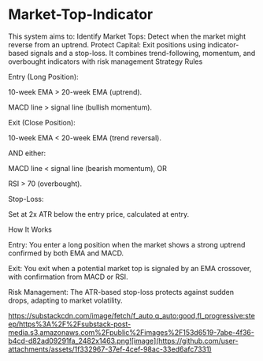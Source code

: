 # Market-Top-Indicator
This system aims to:  Identify Market Tops: Detect when the market might reverse from an uptrend.  Protect Capital: Exit positions using indicator-based signals and a stop-loss.  It combines trend-following, momentum, and overbought indicators with risk management
Strategy Rules

Entry (Long Position):

10-week EMA > 20-week EMA (uptrend).

MACD line > signal line (bullish momentum).

Exit (Close Position):

10-week EMA < 20-week EMA (trend reversal).

AND either:

MACD line < signal line (bearish momentum), OR

RSI > 70 (overbought).

Stop-Loss:

Set at 2x ATR below the entry price, calculated at entry.

How It Works

Entry: You enter a long position when the market shows a strong uptrend confirmed by both EMA and MACD.

Exit: You exit when a potential market top is signaled by an EMA crossover, with confirmation from MACD or RSI.

Risk Management: The ATR-based stop-loss protects against sudden drops, adapting to market volatility.

https://substackcdn.com/image/fetch/f_auto,q_auto:good,fl_progressive:steep/https%3A%2F%2Fsubstack-post-media.s3.amazonaws.com%2Fpublic%2Fimages%2F153d6519-7abe-4f36-b4cd-d82ad09291fa_2482x1463.png![image](https://github.com/user-attachments/assets/1f332967-37ef-4cef-98ac-33ed6afc7331)
